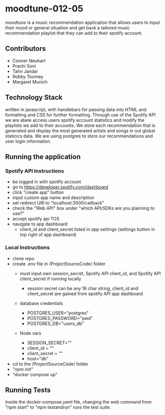 # moodtune-012-05

*moodtune* is a music recommendation application that allows users to input their mood or general situation and get back a tailored music recommendation playlist that they can add to their spotify account.

## Contributors
* Conner Neuhart
* Prachi Soni
* Tahn Jandai
* Robby Toomey
* Margaret Munich

## Technology Stack
written in javascript, with handlebars for passing data into HTML and formatting and CSS for further formatting. Through use of the Spotify API we are abele access users spotify account statistics and modify the playlists we add to their accounts. We store each recommendation that is generated and display the most generated artists and songs in out global staticics data. We are using postgres to store our recommendations and user login information.

## Running the application
### Spotify API Instructions
* be logged in with spotify account
* go to https://developer.spotify.com/dashboard
* click "create app" button
* input custom app name and description
* set redirect URI to "localhost:3000/callback"
* check the "Web API" box under "which API/SDKs are you planning to use?"
* accept spotify api TOS
* navigate to app dashboard 
    * client_id and client_secret listed in app settings (settings button in top right of app dashboard)
### Local Instructions
* clone repo
* create .env file in /ProjectSourceCode/ folder
    * must input own session_secret, Spotify API client_id, and Spotify API client_secret if running locally
        * session secret can be any 16 char string, client_id and client_secret are gained from spotify API app dashboard
    * database credentials
        * POSTGRES_USER="postgres"
        * POSTGRES_PASSWORD="pwd"
        * POSTGRES_DB="users_db"

    * Node vars
        * SESSION_SECRET=""
        * client_id = ""
        * client_secret = ""
        * host="db"
* cd to the /ProjectSourceCode/ folder
* "npm init"
* "docker compose up"

## Running Tests
Inside the docker-compose.yaml file, changing the web command from "npm start" to "npm testandrun" runs the test suite.